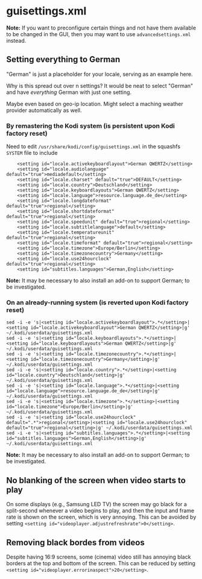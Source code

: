 # guisettings.xml

__Note:__ If you want to preconfigure certain things and not have them available to be changed in the GUI, then you may want to use `advancedsettings.xml` instead.

## Setting everything to German

"German" is just a placeholder for your locale, serving as an example here.

Why is this spread out over n settings? It would be neat to select "German" and have _everything_ German with just one setting.

Maybe even based on geo-ip location. Might select a maching weather provider automatically as well.

### By remastering the Kodi system (is persistent upon Kodi factory reset)

Need to edit `/usr/share/kodi/config/guisettings.xml` in the squashfs `SYSTEM` file to include

```
    <setting id="locale.activekeyboardlayout">German QWERTZ</setting>
    <setting id="locale.audiolanguage" default="true">mediadefault</setting>
    <setting id="locale.charset" default="true">DEFAULT</setting>
    <setting id="locale.country">Deutschland</setting>
    <setting id="locale.keyboardlayouts">German QWERTZ</setting>
    <setting id="locale.language">resource.language.de_de</setting>
    <setting id="locale.longdateformat" default="true">regional</setting>
    <setting id="locale.shortdateformat" default="true">regional</setting>
    <setting id="locale.speedunit" default="true">regional</setting>
    <setting id="locale.subtitlelanguage">default</setting>
    <setting id="locale.temperatureunit" default="true">regional</setting>
    <setting id="locale.timeformat" default="true">regional</setting>
    <setting id="locale.timezone">Europe/Berlin</setting>
    <setting id="locale.timezonecountry">Germany</setting>
    <setting id="locale.use24hourclock" default="true">regional</setting>
    <setting id="subtitles.languages">German,English</setting>
```

__Note:__ It may be necessary to also install an add-on to support German; to be investigated.

### On an already-running system (is reverted upon Kodi factory reset)

```
sed -i -e 's|<setting id="locale.activekeyboardlayout">.*</setting>|<setting id="locale.activekeyboardlayout">German QWERTZ</setting>|g' ~/.kodi/userdata/guisettings.xml
sed -i -e 's|<setting id="locale.keyboardlayouts">.*</setting>|<setting id="locale.keyboardlayouts">German QWERTZ</setting>|g' ~/.kodi/userdata/guisettings.xml
sed -i -e 's|<setting id="locale.timezonecountry">.*</setting>|<setting id="locale.timezonecountry">Germany</setting>|g' ~/.kodi/userdata/guisettings.xml
sed -i -e 's|<setting id="locale.country">.*</setting>|<setting id="locale.country">Deutschland</setting>|g' ~/.kodi/userdata/guisettings.xml
sed -i -e 's|<setting id="locale.language">.*</setting>|<setting id="locale.language">resource.language.de_de</setting>|g' ~/.kodi/userdata/guisettings.xml
sed -i -e 's|<setting id="locale.timezone">.*</setting>|<setting id="locale.timezone">Europe/Berlin</setting>|g' ~/.kodi/userdata/guisettings.xml
sed -i -e 's|<setting id="locale.use24hourclock" default=".*">regional</setting>|<setting id="locale.use24hourclock" default="true">regional</setting>|g' ~/.kodi/userdata/guisettings.xml
sed -i -e 's|<setting id="subtitles.languages">.*</setting>|<setting id="subtitles.languages">German,English</setting>|g' ~/.kodi/userdata/guisettings.xml
```

__Note:__ It may be necessary to also install an add-on to support German; to be investigated.

## No blanking of the screen when video starts to play

On some displays (e.g., Samsung LED TV) the screen may go black for a split-second whenever a video begins to play, and then the input and frame rate is shown on the screen, which is very annoying. This can be avoided by setting `<setting id="videoplayer.adjustrefreshrate">0</setting>`.

## Removing black bordes from videos

Despite having 16:9 screens, some (cinema) video still has annoying black borders at the top and bottom of the screen. This can be reduced by setting `<setting id="videoplayer.errorinaspect">20</setting>`.
